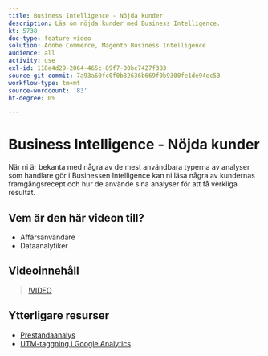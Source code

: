 ```yaml
---
title: Business Intelligence - Nöjda kunder
description: Läs om nöjda kunder med Business Intelligence.
kt: 5738
doc-type: feature video
solution: Adobe Commerce, Magento Business Intelligence
audience: all
activity: use
exl-id: 118e4d29-2064-465c-89f7-00bc7427f383
source-git-commit: 7a93a60fc0f0b82636b669f0b9300fe1de94ec53
workflow-type: tm+mt
source-wordcount: '83'
ht-degree: 0%

---
```


# Business Intelligence - Nöjda kunder

När ni är bekanta med några av de mest användbara typerna av analyser som handlare gör i Businessen Intelligence kan ni läsa några av kundernas framgångsrecept och hur de använde sina analyser för att få verkliga resultat.

## Vem är den här videon till?

- Affärsanvändare
- Dataanalytiker

## Videoinnehåll

>[!VIDEO](https://video.tv.adobe.com/v/35992?quality=12&learn=on)

## Ytterligare resurser

- [Prestandaanalys](https://docs.magento.com/mbi/data-analyst/analysis/bus-perf-analysis.html)
- [UTM-taggning i Google Analytics](https://docs.magento.com/mbi/best-practices/utm-tagging-google.html)
